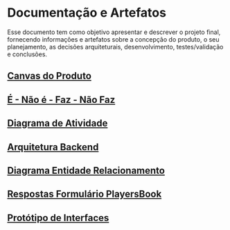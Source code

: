 # Documentação e Artefatos

Esse documento tem como objetivo apresentar e descrever o projeto final, fornecendo informações e artefatos sobre a concepção do produto, o seu planejamento, as decisões arquiteturais, desenvolvimento, testes/validação e conclusões.

## [Canvas do Produto](Canvas/CanvasMvp.md)

## [É - Não é - Faz - Não Faz](ENaoEFazNaoFaz/ENaoEFazNaoFaz.md)

## [Diagrama de Atividade](ActivityDiagram/ActivityDiagram.md)

## [Arquitetura Backend](BackendArchteture/BackendArchteture.md)
## [Diagrama Entidade Relacionamento](ClassDiagramERPlayersBook/ClassDiagramERPlayersBook.md)

## [Respostas Formulário PlayersBook](FormsValidationPlayersBook/FormsValidationPlayersBook.md)
## [Protótipo de Interfaces](InterfacePrototypePlayersBook/InterfacePrototypePlayersBook.md)

